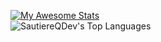 [![My Awesome Stats](https://awesome-github-stats.azurewebsites.net/user-stats/SautiereQDev?cardType=level&theme=github&preferLogin=false)](https://git.io/awesome-stats-card)   
![SautiereQDev's Top Languages](https://github-readme-stats.vercel.app/api/top-langs/?username=SautiereQDev&theme=default&show_icons=true&hide_border=true&layout=compact)
